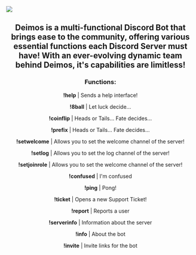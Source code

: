 <img src="https://cdn.discordapp.com/attachments/520896061070508032/520970809448333333/Deimos_Yee.jpg">
<h2 align="center">
    Deimos is a multi-functional Discord Bot that brings ease to the community, offering various essential functions each Discord Server       <strong>must</strong> have! With an ever-evolving dynamic team behind Deimos, it's capabilities are limitless!
</h2>
<h3 align="center">
    Functions:
</h3>
<p align="center">
		<strong>!help</strong> | Sends a help interface!
    </p>
    <p align="center">
        <strong>!8ball</strong> | Let luck decide...
    </p>
    <p align="center">
        <strong>!coinflip</strong> | Heads or Tails... Fate decides...
    </p>
    <p align="center">
        <strong>!prefix</strong> | Heads or Tails... Fate decides...
    </p>
    <p align="center">
        <strong>!setwelcome</strong> | Allows you to set the welcome channel of the server!
    </p>
    <p align="center">
        <strong>!setlog</strong> | Allows you to set the log channel of the server!
    </p>
    <p align="center">
        <strong>!setjoinrole</strong> | Allows you to set the welcome channel of the server!
    </p>
    <p align="center">
        <strong>!confused</strong> | I'm confused
    </p>
    <p align="center">
        <strong>!ping</strong> | Pong!
    </p>
    <p align="center">
        <strong>!ticket</strong> | Opens a new Support Ticket!
    </p>
    <p align="center">
        <strong>!report</strong> | Reports a user
    </p>
    <p align="center">
        <strong>!serverinfo</strong> | Information about the server
    </p>
    <p align="center">
        <strong>!info</strong> | About the bot
    </p>
    <p align="center">
        <strong>!invite</strong> | Invite links for the bot
    </p>
